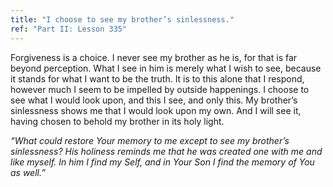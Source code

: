 ```yaml
---
title: "I choose to see my brother’s sinlessness."
ref: "Part II: Lesson 335"
---
```


Forgiveness is a choice. I never see my brother as he is, for that is
far beyond perception. What I see in him is merely what I wish to see,
because it stands for what I want to be the truth. It is to this alone
that I respond, however much I seem to be impelled by outside
happenings. I choose to see what I would look upon, and this I see, and
only this. My brother’s sinlessness shows me that I would look upon my
own. And I will see it, having chosen to behold my brother in its holy
light.

*“What could restore Your memory to me except to see my brother’s
sinlessness? His holiness reminds me that he was created one with me and
like myself. In him I find my Self, and in Your Son I find the memory of
You as well.”*

